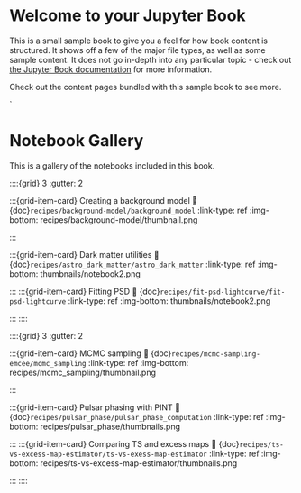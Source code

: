 # Welcome to your Jupyter Book

This is a small sample book to give you a feel for how book content is
structured.
It shows off a few of the major file types, as well as some sample content.
It does not go in-depth into any particular topic - check out [the Jupyter Book documentation](https://jupyterbook.org) for more information.

Check out the content pages bundled with this sample book to see more.

`

# Notebook Gallery

This is a gallery of the notebooks included in this book.

::::{grid} 3
:gutter: 2

:::{grid-item-card} Creating a background model
:link: {doc}`recipes/background-model/background_model`
:link-type: ref
:img-bottom: recipes/background-model/thumbnail.png

:::

:::{grid-item-card} Dark matter utilities
:link: {doc}`recipes/astro_dark_matter/astro_dark_matter`
:link-type: ref
:img-bottom: thumbnails/notebook2.png

:::
:::{grid-item-card} Fitting PSD
:link: {doc}`recipes/fit-psd-lightcurve/fit-psd-lightcurve`
:link-type: ref
:img-bottom: thumbnails/notebook2.png

:::
::::

::::{grid} 3
:gutter: 2

:::{grid-item-card} MCMC sampling
:link: {doc}`recipes/mcmc-sampling-emcee/mcmc_sampling`
:link-type: ref
:img-bottom: recipes/mcmc_sampling/thumbnail.png

:::

:::{grid-item-card} Pulsar phasing with PINT
:link: {doc}`recipes/pulsar_phase/pulsar_phase_computation`
:link-type: ref
:img-bottom: recipes/pulsar_phase/thumbnails.png

:::
:::{grid-item-card} Comparing TS and excess maps
:link: {doc}`recipes/ts-vs-excess-map-estimator/ts-vs-exess-map-estimator`
:link-type: ref
:img-bottom: recipes/ts-vs-excess-map-estimator/thumbnails.png

:::
::::

<!---
Commenting the TOC for now
```{tableofcontents}
```
--->